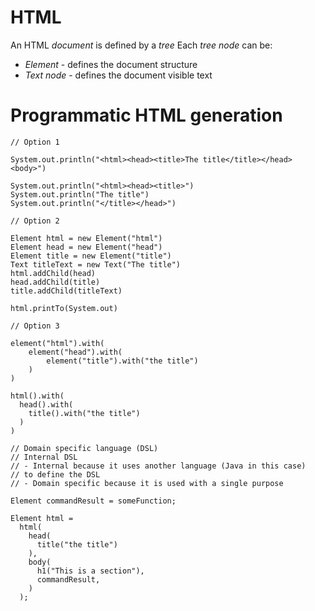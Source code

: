 # HTML

An HTML _document_ is defined by a _tree_
Each _tree node_ can be:
- _Element_ - defines the document structure
- _Text node_ - defines the document visible text

# Programmatic HTML generation

```
// Option 1

System.out.println("<html><head><title>The title</title></head><body>")

System.out.println("<html><head><title>")
System.out.println("The title")
System.out.println("</title></head>")

// Option 2

Element html = new Element("html")
Element head = new Element("head")
Element title = new Element("title")
Text titleText = new Text("The title")
html.addChild(head)
head.addChild(title)
title.addChild(titleText)

html.printTo(System.out)

// Option 3

element("html").with(
    element("head").with(
        element("title").with("the title")
    )
)

html().with(
  head().with(
    title().with("the title")
  )
)

// Domain specific language (DSL)
// Internal DSL
// - Internal because it uses another language (Java in this case)
// to define the DSL
// - Domain specific because it is used with a single purpose

Element commandResult = someFunction;

Element html = 
  html(
    head(
      title("the title")
    ),
    body(
      h1("This is a section"),
      commandResult,
    )
  );

```

